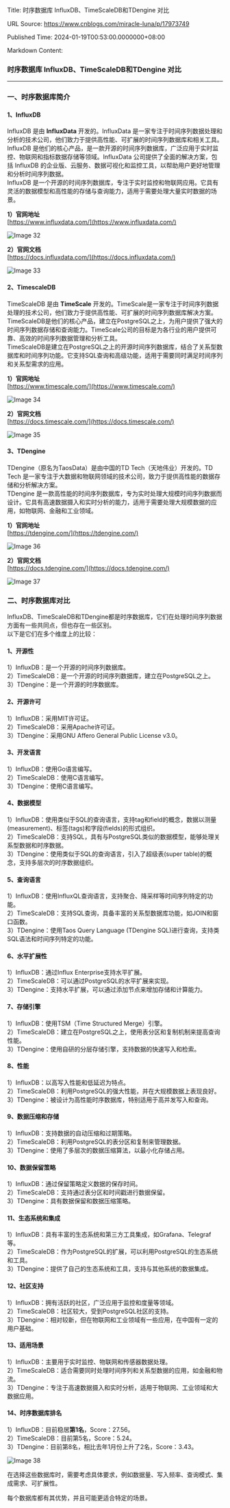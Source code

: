 Title: 时序数据库 InfluxDB、TimeScaleDB和TDengine 对比

URL Source: https://www.cnblogs.com/miracle-luna/p/17973749

Published Time: 2024-01-19T00:53:00.0000000+08:00

Markdown Content:
### 时序数据库 InfluxDB、TimeScaleDB和TDengine 对比

* * *

### 一、时序数据库简介

#### 1、InfluxDB

InfluxDB 是由 **InfluxData** 开发的。InfluxData 是一家专注于时间序列数据处理和分析的技术公司，他们致力于提供高性能、可扩展的时间序列数据库和相关工具。InfluxDB 是他们的核心产品，是一款开源的时间序列数据库，广泛应用于实时监控、物联网和指标数据存储等领域。InfluxData 公司提供了全面的解决方案，包括 InfluxDB 的企业版、云服务、数据可视化和监控工具，以帮助用户更好地管理和分析时间序列数据。  
InfluxDB 是一个开源的时间序列数据库，专注于实时监控和物联网应用。它具有灵活的数据模型和高性能的存储与查询能力，适用于需要处理大量实时数据的场景。

**1）官网地址**  
[https://www.influxdata.com/](https://www.influxdata.com/)

![Image 32](https://img2024.cnblogs.com/blog/1148440/202401/1148440-20240120230735650-1297045267.png)

**2）官网文档**  
[https://docs.influxdata.com/](https://docs.influxdata.com/)

![Image 33](https://img2024.cnblogs.com/blog/1148440/202401/1148440-20240120230845927-1969668248.png)

#### 2、TimescaleDB

TimeScaleDB 是由 **TimeScale** 开发的。TimeScale是一家专注于时间序列数据处理的技术公司，他们致力于提供高性能、可扩展的时间序列数据库解决方案。TimeScaleDB是他们的核心产品，建立在PostgreSQL之上，为用户提供了强大的时间序列数据存储和查询能力。TimeScale公司的目标是为各行业的用户提供可靠、高效的时间序列数据管理和分析工具。  
TimeScaleDB是建立在PostgreSQL之上的开源时间序列数据库，结合了关系型数据库和时间序列功能。它支持SQL查询和高级功能，适用于需要同时满足时间序列和关系型需求的应用。

**1）官网地址**  
[https://www.timescale.com/](https://www.timescale.com/)

![Image 34](https://img2024.cnblogs.com/blog/1148440/202401/1148440-20240120231059132-60828369.png)

**2）官网文档**  
[https://docs.timescale.com/](https://docs.timescale.com/)

![Image 35](https://img2024.cnblogs.com/blog/1148440/202401/1148440-20240120231018580-1161318346.png)

#### 3、TDengine

TDengine（原名为TaosData）是由中国的TD Tech（天地伟业）开发的。TD Tech 是一家专注于大数据和物联网领域的技术公司，致力于提供高性能的数据存储和分析解决方案。  
TDengine 是一款高性能的时间序列数据库，专为实时处理大规模时间序列数据而设计。它具有高速数据摄入和实时分析的能力，适用于需要处理大规模数据的应用，如物联网、金融和工业领域。

**1）官网地址**  
[https://tdengine.com/](https://tdengine.com/)

![Image 36](https://img2024.cnblogs.com/blog/1148440/202401/1148440-20240120231153533-1592230866.png)

**2）官网文档**  
[https://docs.tdengine.com/](https://docs.tdengine.com/)

![Image 37](https://img2024.cnblogs.com/blog/1148440/202401/1148440-20240120231223234-930584849.png)

### 二、时序数据库对比

InfluxDB、TimeScaleDB和TDengine都是时序数据库，它们在处理时间序列数据方面有一些共同点，但也存在一些区别。  
以下是它们在多个维度上的比较：

#### 1、开源性

1）InfluxDB：是一个开源的时间序列数据库。  
2）TimeScaleDB：是一个开源的时间序列数据库，建立在PostgreSQL之上。  
3）TDengine：是一个开源的时序数据库。

#### 2、开源许可

1）InfluxDB：采用MIT许可证。  
2）TimeScaleDB：采用Apache许可证。  
3）TDengine：采用GNU Affero General Public License v3.0。

#### 3、开发语言

1）InfluxDB：使用Go语言编写。  
2）TimeScaleDB：使用C语言编写。  
3）TDengine：使用C语言编写。

#### 4、数据模型

1）InfluxDB：使用类似于SQL的查询语言，支持tag和field的概念，数据以测量(measurement)、标签(tags)和字段(fields)的形式组织。  
2）TimeScaleDB：支持SQL，具有与PostgreSQL类似的数据模型，能够处理关系型数据和时序数据。  
3）TDengine：使用类似于SQL的查询语言，引入了超级表(super table)的概念，支持多层次的时序数据组织。

#### 5、查询语言

1）InfluxDB：使用InfluxQL查询语言，支持聚合、降采样等时间序列特定的功能。  
2）TimeScaleDB：支持SQL查询，具备丰富的关系型数据库功能，如JOIN和窗口函数。  
3）TDengine：使用Taos Query Language (TDengine SQL)进行查询，支持类SQL语法和时间序列特定的功能。

#### 6、水平扩展性

1）InfluxDB：通过Influx Enterprise支持水平扩展。  
2）TimeScaleDB：可以通过PostgreSQL的水平扩展来实现。  
3）TDengine：支持水平扩展，可以通过添加节点来增加存储和计算能力。

#### 7、存储引擎

1）InfluxDB：使用TSM（Time Structured Merge）引擎。  
2）TimeScaleDB：建立在PostgreSQL之上，使用表分区和复制机制来提高查询性能。  
3）TDengine：使用自研的分层存储引擎，支持数据的快速写入和检索。

#### 8、性能

1）InfluxDB：以高写入性能和低延迟为特点。  
2）TimeScaleDB：利用PostgreSQL的强大性能，并在大规模数据上表现良好。  
3）TDengine：被设计为高性能时序数据库，特别适用于高并发写入和查询。

#### 9、数据压缩和存储

1）InfluxDB：支持数据的自动压缩和过期策略。  
2）TimeScaleDB：利用PostgreSQL的表分区和复制来管理数据。  
3）TDengine：使用了多层次的数据压缩算法，以最小化存储占用。

#### 10、数据保留策略

1）InfluxDB：通过保留策略定义数据的保存时间。  
2）TimeScaleDB：支持通过表分区和时间戳进行数据保留。  
3）TDengine：具有数据保留和数据压缩策略。

#### 11、生态系统和集成

1）InfluxDB：具有丰富的生态系统和第三方工具集成，如Grafana、Telegraf等。  
2）TimeScaleDB：作为PostgreSQL的扩展，可以利用PostgreSQL的生态系统和工具。  
3）TDengine：提供了自己的生态系统和工具，支持与其他系统的数据集成。

#### 12、社区支持

1）InfluxDB：拥有活跃的社区，广泛应用于监控和度量等领域。  
2）TimeScaleDB：社区较大，受到PostgreSQL社区的支持。  
3）TDengine：相对较新，但在物联网和工业领域有一些应用，在中国有一定的用户基础。

#### 13、适用场景

1）InfluxDB：主要用于实时监控、物联网和传感器数据处理。  
2）TimeScaleDB：适合需要同时处理时间序列和关系型数据的应用，如金融和物流。  
3）TDengine：专注于高速数据摄入和实时分析，适用于物联网、工业领域和大数据应用。

#### 14、时序数据库排名

1）InfluxDB：目前稳居**第1名**，Score：27.56。  
2）TimeScaleDB：目前第5名，Score：5.24。  
3）TDengine：目前第8名，相比去年1月份上升了2名，Score：3.43。

![Image 38](https://img2024.cnblogs.com/blog/1148440/202401/1148440-20240120230639792-1724688418.png)

在选择这些数据库时，需要考虑具体要求，例如数据量、写入频率、查询模式、集成需求、可扩展性。

每个数据库都有其优势，并且可能更适合特定的场景。
